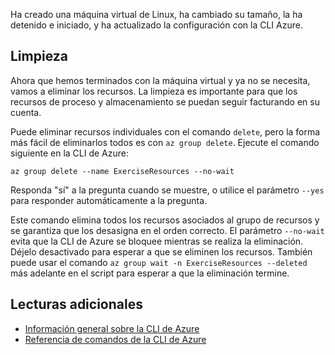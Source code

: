 Ha creado una máquina virtual de Linux, ha cambiado su tamaño, la ha detenido e iniciado, y ha actualizado la configuración con la CLI Azure.

## <a name="cleanup"></a>Limpieza

Ahora que hemos terminados con la máquina virtual y ya no se necesita, vamos a eliminar los recursos. La limpieza es importante para que los recursos de proceso y almacenamiento se puedan seguir facturando en su cuenta. 

Puede eliminar recursos individuales con el comando `delete`, pero la forma más fácil de eliminarlos todos es con `az group delete`. Ejecute el comando siguiente en la CLI de Azure:

```azurecli
az group delete --name ExerciseResources --no-wait
```

Responda "sí" a la pregunta cuando se muestre, o utilice el parámetro `--yes` para responder automáticamente a la pregunta.

Este comando elimina todos los recursos asociados al grupo de recursos y se garantiza que los desasigna en el orden correcto. El parámetro `--no-wait` evita que la CLI de Azure se bloquee mientras se realiza la eliminación. Déjelo desactivado para esperar a que se eliminen los recursos. También puede usar el comando `az group wait -n ExerciseResources --deleted` más adelante en el script para esperar a que la eliminación termine.


## <a name="further-reading"></a>Lecturas adicionales

* [Información general sobre la CLI de Azure](https://docs.microsoft.com/cli/azure/?view=azure-cli-latest)
* [Referencia de comandos de la CLI de Azure](https://docs.microsoft.com/cli/azure/reference-index?view=azure-cli-latest)
